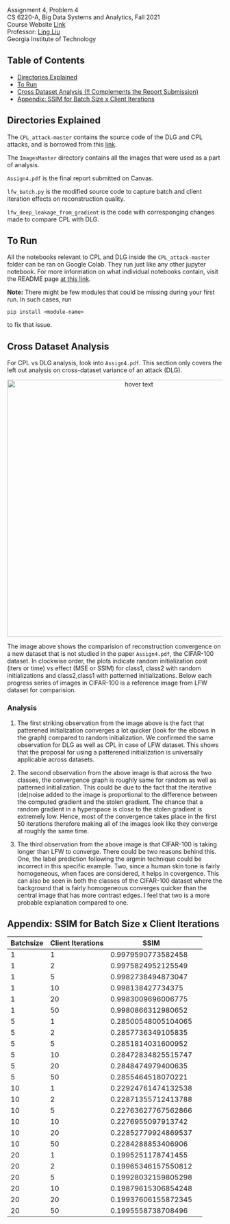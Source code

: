 Assignment 4, Problem 4 <br />
CS 6220-A, Big Data Systems and Analytics, Fall 2021 <br />
Course Website [Link](https://www.cc.gatech.edu/~lingliu/courses/cs6220/index.html) <br />
Professor: [Ling Liu](https://www.cc.gatech.edu/~lingliu/) <br />
Georgia Institute of Technology<br />

## Table of Contents

- [Directories Explained](#directories-explained)
- [To Run](#to-run)
- [Cross Dataset Analysis (!! Complements the Report Submission)](#cross-dataset-analysis)
- [Appendix: SSIM for Batch Size x Client Iterations](#appendix-ssim-for-batch-size-x-client-iterations)
  <!-- * [Introductory Analysis](#introductory-analysis)
  * [Hardware Specifications](#hardware-specifications)
  * [Overview of the Tasks](#overview-of-the-tasks)
  * [WordCount using MapReduce](#wordcount-using-mapreduce)
    + [Dataset](#dataset)
    + [Dataset Sample](#dataset-sample)
    + [Output Analysis](#output-analysis)
    + [Runtime Analysis](#runtime-analysis)
  * [TopN using MapReduce](#topn-using-mapreduce)
    + [Dataset](#dataset-1)
    + [Data Sample](#data-sample)
    + [Output Analysis](#output-analysis-1)
    + [Runtime Analysis](#runtime-analysis-1) -->


## Directories Explained

The `CPL_attack-master` contains the source code of the DLG and CPL attacks, and is borrowed from this [link](https://github.com/git-disl/CPL_attack).

The `ImagesMaster` directory contains all the images that were used as a part of analysis. 

`Assign4.pdf` is the final report submitted on Canvas.

`lfw_batch.py` is the modified source code to capture batch and client iteration effects on reconstruction quality. 

`lfw_deep_leakage_from_gradient` is the code with corresponging changes made to compare CPL with DLG. 

## To Run

All the notebooks relevant to CPL and DLG inside the `CPL_attack-master` folder can be ran on Google Colab. They run just like any other jupyter notebook. For more information on what individual notebooks contain, visit the README page [at this link](https://github.com/git-disl/CPL_attack). 


**Note:** There might be few modules that could be missing during your first run. In such cases, run
```
pip install <module-name>
```
to fix that issue.


## Cross Dataset Analysis

For CPL vs DLG analysis, look into `Assign4.pdf`. This section only covers the left out analysis on cross-dataset variance of an attack (DLG).

<p align="center">
  <img src="ImagesMaster/MultipleDatasets/GrandDLGonCIFAR100.png" width="600" title="hover text">
  <!-- <img src="your_relative_path_here_number_2_large_name" width="350" alt="accessibility text"> -->
</p>

The image above shows the comparision of reconstruction convergence on a new dataset that is not studied in the paper `Assign4.pdf`, the CIFAR-100 dataset. In clockwise order, the plots indicate random initialization cost (iters or time) vs effect (MSE or SSIM) for class1, class2 with random initializations and class2,class1 with patterned initializations. Below each progress series of images in CIFAR-100 is a reference image from LFW dataset for comparision. 

### Analysis

1. The first striking observation from the image above is the fact that patterened initialization converges a lot quicker (look for the elbows in the graph) compared to random initialization. We confirmed the same observation for DLG as well as CPL in case of LFW dataset. This shows that the proposal for using a patterened initialization is universally applicable across datasets. 

2. The second observation from the above image is that across the two classes, the convergence graph is roughly same for random as well as patterned initialization. This could be due to the fact that the iterative (de)noise added to the image is proportional to the difference between the computed gradient and the stolen gradient. The chance that a random gradient in a hyperspace is close to the stolen gradient is extremely low. Hence, most of the convergence takes place in the first 50 iterations therefore making all of the images look like they converge at roughly the same time.

3. The third observation from the above image is that CIFAR-100 is taking longer than LFW to converge. There could be two reasons behind this. One, the label prediction following the argmin technique could be incorrect in this specific example. Two, since a human skin tone is fairly homogeneous, when faces are considered, it helps in covergence. This can also be seen in both the classes of the CIFAR-100 dataset where the background that is fairly homogeneous converges quicker than the central image that has more contrast edges. I feel that two is a more probable explanation compared to one.


## Appendix: SSIM for Batch Size x Client Iterations

| Batchsize  | Client Iterations | SSIM                |   |
|------------|-------------------|---------------------|---|
| 1          | 1                 | 0.9979590773582458  |   |
| 1          | 2                 | 0.9975824952125549  |   |
| 1          | 5                 | 0.9982738494873047  |   |
| 1          | 10                | 0.998138427734375   |   |
| 1          | 20                | 0.9983009696006775  |   |
| 1          | 50                | 0.9980866312980652  |   |
| 5          | 1                 | 0.28500548005104065 |   |
| 5          | 2                 | 0.2857736349105835  |   |
| 5          | 5                 | 0.2851814031600952  |   |
| 5          | 10                | 0.28472834825515747 |   |
| 5          | 20                | 0.2848474979400635  |   |
| 5          | 50                | 0.2855464518070221  |   |
| 10         | 1                 | 0.22924761474132538 |   |
| 10         | 2                 | 0.22871355712413788 |   |
| 10         | 5                 | 0.22763627767562866 |   |
| 10         | 10                | 0.2276955097913742  |   |
| 10         | 20                | 0.22852779924869537 |   |
| 10         | 50                | 0.2284288853406906  |   |
| 20         | 1                 | 0.1995251178741455  |   |
| 20         | 2                 | 0.19965346157550812 |   |
| 20         | 5                 | 0.19928032159805298 |   |
| 20         | 10                | 0.19879615306854248 |   |
| 20         | 20                | 0.19937606155872345 |   |
| 20         | 50                | 0.1995558738708496  |   |